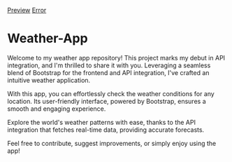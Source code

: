 [Preview](./Preview.jpeg)
[Error](./Error.PNG)

# Weather-App

Welcome to my weather app repository!
This project marks my debut in API integration, and I'm thrilled to share it with you. Leveraging a seamless blend of Bootstrap for the frontend and API integration, I've crafted an intuitive weather application.  

With this app, you can effortlessly check the weather conditions for any location. Its user-friendly interface, powered by Bootstrap, ensures a smooth and engaging experience.  

Explore the world's weather patterns with ease, thanks to the API integration that fetches real-time data, providing accurate forecasts.  

Feel free to contribute, suggest improvements, or simply enjoy using the app!
